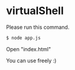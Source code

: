 virtualShell
===================

Please run this command.

```sh
$ node app.js
```

Open "index.html"

You can use freely :)

